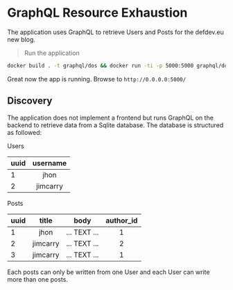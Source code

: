 # GraphQL Resource Exhaustion


The application uses GraphQL to retrieve Users and Posts for the defdev.eu new blog. 

> Run the application 

```sh
docker build . -t graphql/dos && docker run -ti -p 5000:5000 graphql/dos
```

Great now the app is running. Browse to `http://0.0.0.0:5000/` 

## Discovery 

The application does not implement a frontend but runs GraphQL on the backend to retrieve data from a Sqlite database. The database is structured as followed:

Users 

| uuid  |     username    |
|----------|:-------------:|
| 1 |  jhon |
| 2 |    jimcarry   |
    

Posts

| uuid  |     title    |    body    | author_id |
|----------|:-------------:|:-------------:|:-------------:|
| 1 |  jhon |... TEXT ... |1 |
| 2 |    jimcarry   | ... TEXT ... | 2 |
| 3 |    jimcarry   |... TEXT ... | 1 |


Each posts can only be written from one User and each User can write more than one posts. 

 



